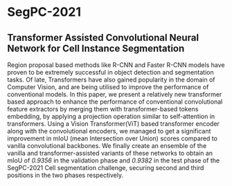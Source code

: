 # SegPC-2021

## Transformer Assisted Convolutional Neural Network for Cell Instance Segmentation

Region proposal based methods like R-CNN and Faster R-CNN models have proven to be extremely successful in object detection and segmentation tasks.  Of late, Transformers have also gained popularity in the domain of Computer Vision, and are being utilised to improve the performance of conventional models.
In this paper, we present a relatively new transformer based approach to enhance the performance of conventional convolutional feature extractors by merging them with transformer-based tokens embedding, by applying a projection operation similar to self-attention in transformers. Using a Vision Transformer(ViT) based transformer encoder along with the convolutional encoders, we managed to get a significant improvement in mIoU (mean Intersection over Union) scores compared to vanilla convolutional backbones. We finally create an ensemble of the vanilla and transformer-assisted variants of these networks to obtain an mIoU of *0.9356* in the validation phase and *0.9382* in the test phase of the SegPC-2021 Cell segmentation challenge, securing second and third positions in the two phases respectively.

